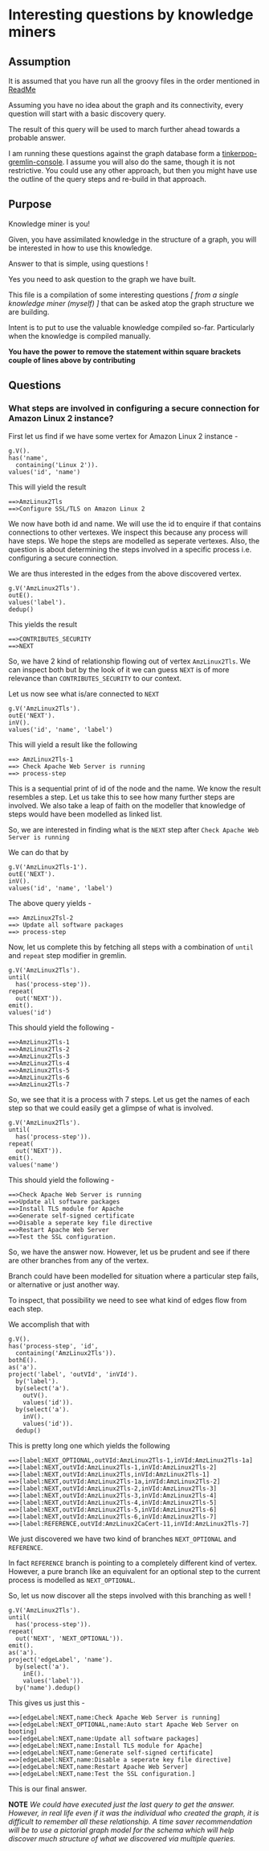 # Interesting questions by knowledge miners

## Assumption

It is assumed that you have run all the groovy files in the order mentioned in [ReadMe](../ReadMe.md)

Assuming you have no idea about the graph and its connectivity, every question will start with a basic discovery query.

The result of this query will be used to march further ahead towards a probable answer.

I am running these questions against the graph database form a [tinkerpop-gremlin-console](https://www.apache.org/dyn/closer.lua/tinkerpop/3.4.9/apache-tinkerpop-gremlin-console-3.4.9-bin.zip).
I assume you will also do the same, though it is not restrictive.
You could use any other approach, but then you might have use the outline of the query steps and re-build in that approach.

## Purpose

Knowledge miner is you!

Given, you have assimilated knowledge in the structure of a graph, you will be interested in how to use this knowledge.

Answer to that is simple, using questions !

Yes you need to ask question to the graph we have built. 

This file is a compilation of some interesting questions *[ from a single knowledge miner (myself) ]* that can be asked atop the graph structure we are building.

Intent is to put to use the valuable knowledge compiled so-far. Particularly when the knowledge is compiled manually.

**You have the power to remove the statement within square brackets couple of lines above by contributing**

## Questions

### What steps are involved in configuring a secure connection for Amazon Linux 2 instance?


First let us find if we have some vertex for Amazon Linux 2 instance - 

    g.V().
    has('name', 
      containing('Linux 2')).
    values('id', 'name')

This will yield the result

    ==>AmzLinux2Tls
    ==>Configure SSL/TLS on Amazon Linux 2

We now have both id and name. We will use the id to enquire if that contains connections to other vertexes.
We inspect this because any process will have steps. We hope the steps are modelled as seperate vertexes.
Also, the question is about determining the steps involved in a specific process i.e. configuring a secure connection.

We are thus interested in the edges from the above discovered vertex.

    g.V('AmzLinux2Tls').
    outE().
    values('label').
    dedup()

This yields the result 

    ==>CONTRIBUTES_SECURITY
    ==>NEXT

So, we have 2 kind of relationship flowing out of vertex `AmzLinux2Tls`.
We can inspect both but by the look of it we can guess `NEXT` is of more relevance than `CONTRIBUTES_SECURITY` to our context.

Let us now see what is/are connected to `NEXT`

    g.V('AmzLinux2Tls').
    outE('NEXT').
    inV().
    values('id', 'name', 'label')

This will yield a result like the following 

    ==> AmzLinux2Tls-1
    ==> Check Apache Web Server is running
    ==> process-step

This is a sequential print of id of the node and the name. We know the result resembles a step.
Let us take this to see how many further steps are involved. We also take a leap of faith on the modeller that knowledge of steps would have been modelled as linked list.

So, we are interested in finding what is the `NEXT` step after `Check Apache Web Server is running`

We can do that by

    g.V('AmzLinux2Tls-1').
    outE('NEXT').
    inV().
    values('id', 'name', 'label')

The above query yields  - 

    ==> AmzLinux2Tsl-2
    ==> Update all software packages
    ==> process-step

Now, let us complete this by fetching all steps with a combination of `until` and `repeat` step modifier in gremlin.

    g.V('AmzLinux2Tls').
    until(
      has('process-step')).
    repeat(
      out('NEXT')).
    emit().
    values('id')

This should yield the following - 

    ==>AmzLinux2Tls-1
    ==>AmzLinux2Tls-2
    ==>AmzLinux2Tls-3
    ==>AmzLinux2Tls-4
    ==>AmzLinux2Tls-5
    ==>AmzLinux2Tls-6
    ==>AmzLinux2Tls-7

So, we see that it is a process with 7 steps. Let us get the names of each step so that we could easily get a glimpse of what is involved.

    g.V('AmzLinux2Tls').
    until(
      has('process-step')).
    repeat(
      out('NEXT')).
    emit().
    values('name')

This should yield the following - 

    ==>Check Apache Web Server is running
    ==>Update all software packages
    ==>Install TLS module for Apache
    ==>Generate self-signed certificate
    ==>Disable a seperate key file directive
    ==>Restart Apache Web Server
    ==>Test the SSL configuration.

So, we have the answer now. However, let us be prudent and see if there are other branches from any of the vertex.

Branch could have been modelled for situation where a particular step fails, or alternative or just another way.

To inspect, that possibility we need to see what kind of edges flow from each step.

We accomplish that with

    g.V().
    has('process-step', 'id', 
      containing('AmzLinux2Tls')).
    bothE().
    as('a').
    project('label', 'outVId', 'inVId').
      by('label').
      by(select('a').
        outV().
        values('id')).
      by(select('a').
        inV().
        values('id')).
      dedup()

This is pretty long one which yields the following

    ==>[label:NEXT_OPTIONAL,outVId:AmzLinux2Tls-1,inVId:AmzLinux2Tls-1a]
    ==>[label:NEXT,outVId:AmzLinux2Tls-1,inVId:AmzLinux2Tls-2]
    ==>[label:NEXT,outVId:AmzLinux2Tls,inVId:AmzLinux2Tls-1]
    ==>[label:NEXT,outVId:AmzLinux2Tls-1a,inVId:AmzLinux2Tls-2]
    ==>[label:NEXT,outVId:AmzLinux2Tls-2,inVId:AmzLinux2Tls-3]
    ==>[label:NEXT,outVId:AmzLinux2Tls-3,inVId:AmzLinux2Tls-4]
    ==>[label:NEXT,outVId:AmzLinux2Tls-4,inVId:AmzLinux2Tls-5]
    ==>[label:NEXT,outVId:AmzLinux2Tls-5,inVId:AmzLinux2Tls-6]
    ==>[label:NEXT,outVId:AmzLinux2Tls-6,inVId:AmzLinux2Tls-7]
    ==>[label:REFERENCE,outVId:AmzLinux2CaCert-11,inVId:AmzLinux2Tls-7]

We just discovered we have two kind of branches `NEXT_OPTIONAL` and `REFERENCE`.

In fact `REFERENCE` branch is pointing to a completely different kind of vertex. However, a pure branch like an equivalent for an optional step to the current process is modelled as `NEXT_OPTIONAL`.

So, let us now discover all the steps involved with this branching as well !

    g.V('AmzLinux2Tls').
    until(
      has('process-step')).
    repeat(
      out('NEXT', 'NEXT_OPTIONAL')).
    emit().
    as('a').
    project('edgeLabel', 'name').
      by(select('a').
        inE().
        values('label')).
      by('name').dedup()

This gives us just this - 

    ==>[edgeLabel:NEXT,name:Check Apache Web Server is running]
    ==>[edgeLabel:NEXT_OPTIONAL,name:Auto start Apache Web Server on booting]
    ==>[edgeLabel:NEXT,name:Update all software packages]
    ==>[edgeLabel:NEXT,name:Install TLS module for Apache]
    ==>[edgeLabel:NEXT,name:Generate self-signed certificate]
    ==>[edgeLabel:NEXT,name:Disable a seperate key file directive]
    ==>[edgeLabel:NEXT,name:Restart Apache Web Server]
    ==>[edgeLabel:NEXT,name:Test the SSL configuration.]

This is our final answer.

**NOTE** *We could have executed just the last query to get the answer. However, in real life even if it was the individual who created the graph, it is difficult to remember all these relationship.
A time saver recommendation will be to use a pictorial graph model for the schema which will help discover much structure of what we discovered via multiple queries.*
